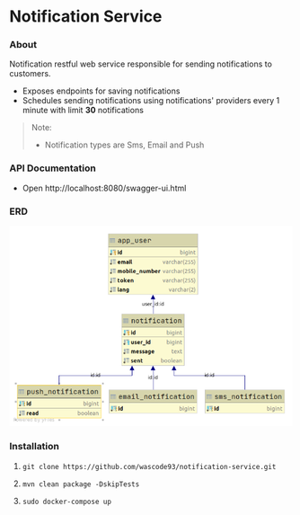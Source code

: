 # Notification Service

### About

Notification restful web service responsible for sending notifications to customers.
* Exposes endpoints for saving notifications
* Schedules sending notifications using notifications' providers every 1 minute with limit **30** notifications
> Note:
> * Notification types are Sms, Email and Push

### API Documentation

* Open http://localhost:8080/swagger-ui.html

### ERD

![alt text](ERD.png "Notification ERD")

### Installation

1. ```shell
   git clone https://github.com/wascode93/notification-service.git
   ```
2. ```shell
   mvn clean package -DskipTests
   ```
3. ```shell
   sudo docker-compose up
   ```